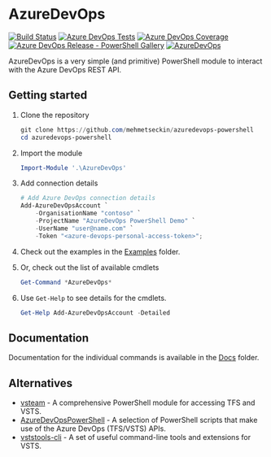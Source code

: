 # AzureDevOps

[![Build Status](https://dev.azure.com/azuredevops-powershell/azuredevops-powershell/_apis/build/status/azuredevops-powershell-ci)](https://dev.azure.com/azuredevops-powershell/azuredevops-powershell/_build/latest?definitionId=1)
[![Azure DevOps Tests](https://img.shields.io/azure-devops/tests/azuredevops-powershell/azuredevops-powershell/1.svg
)](https://dev.azure.com/azuredevops-powershell/azuredevops-powershell/_build/latest?definitionId=1)
[![Azure DevOps Coverage](https://img.shields.io/azure-devops/coverage/azuredevops-powershell/azuredevops-powershell/1.svg
)](https://dev.azure.com/azuredevops-powershell/azuredevops-powershell/_build/latest?definitionId=1)
[![Azure DevOps Release - PowerShell Gallery](https://vsrm.dev.azure.com/azuredevops-powershell/_apis/public/Release/badge/4d81da9c-b02f-4f9a-8775-c8444d950246/1/1)](https://dev.azure.com/azuredevops-powershell/azuredevops-powershell/_release/)
[![AzureDevOps](https://img.shields.io/powershellgallery/v/AzureDevOps.svg)](https://www.powershellgallery.com/packages/AzureDevOps)

AzureDevOps is a very simple (and primitive) PowerShell module to interact with the Azure DevOps REST API.

## Getting started

1. Clone the repository

   ```powershell
   git clone https://github.com/mehmetseckin/azuredevops-powershell
   cd azuredevops-powershell
   ```

2. Import the module

   ```powershell
   Import-Module '.\AzureDevOps'
   ```

3. Add connection details

   ```powershell
   # Add Azure DevOps connection details
   Add-AzureDevOpsAccount `
       -OrganisationName "contoso" `
       -ProjectName "AzureDevOps PowerShell Demo" `
       -UserName "user@name.com" `
       -Token "<azure-devops-personal-access-token>";
   ```

4. Check out the examples in the [Examples](https://github.com/mehmetseckin/azuredevops-powershell/tree/master/Examples) folder.

5. Or, check out the list of available cmdlets

   ```powershell
   Get-Command *AzureDevOps*
   ```

6. Use `Get-Help` to see details for the cmdlets.

   ```powershell
   Get-Help Add-AzureDevOpsAccount -Detailed
   ```

## Documentation

Documentation for the individual commands is available in the [Docs](https://github.com/mehmetseckin/azuredevops-powershell/blob/master/Docs/AzureDevOps.md) folder.

## Alternatives

* [vsteam](https://github.com/DarqueWarrior/vsteam) - A comprehensive PowerShell module for accessing TFS and VSTS.
* [AzureDevOpsPowerShell](https://github.com/rfennell/AzureDevOpsPowershell) - A selection of PowerShell scripts that make use of the Azure DevOps (TFS/VSTS) APIs.
* [vststools-cli](https://github.com/AssureCare/vststools-cli) - A set of useful command-line tools and extensions for VSTS.
